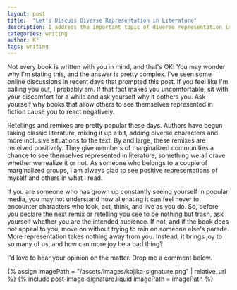 ```yaml
---
layout: post
title:  "Let's Discuss Diverse Representation in Literature"
description: I address the important topic of diverse representation in literature, particularly focusing on remixes and retellings that incorporate marginalized perspectives. Through my own experience as someone from marginalized communities, I explain why seeing ourselves reflected in literature matters so deeply. While some readers may resist these new interpretations, I emphasize that more inclusive storytelling enriches literature without diminishing existing works. Books that aren't written for you don't take anything away - they simply give others the joy of recognition that many readers have long taken for granted.
categories: writing
author: K°
tags: writing
---
```


Not every book is written with you in mind, and that's OK! You may wonder why I'm stating this, and the answer is pretty complex. I've seen some online discussions in recent days that prompted this post. If you feel like I'm calling you out, I probably am. If that fact makes you uncomfortable, sit with your discomfort for a while and ask yourself why it bothers you. Ask yourself why books that allow others to see themselves represented in fiction cause you to react negatively.  

Retellings and remixes are pretty popular these days. Authors have begun taking classic literature, mixing it up a bit, adding diverse characters and more inclusive situations to the text. By and large, these remixes are received positively. They give members of marginalized communities a chance to see themselves represented in literature, something we all crave whether we realize it or not. As someone who belongs to a couple of marginalized groups, I am always glad to see positive representations of myself and others in what I read.  

If you are someone who has grown up constantly seeing yourself in popular media, you may not understand how alienating it can feel never to encounter characters who look, act, think, and live as you do. So, before you declare the next remix or retelling you see to be nothing but trash, ask yourself whether you are the intended audience. If not, and if the book does not appeal to you, move on without trying to rain on someone else's parade. More representation takes nothing away from you. Instead, it brings joy to so many of us, and how can more joy be a bad thing?  

I'd love to hear your opinion on the matter. Drop me a comment below.

<!-- signature -->
{% assign imagePath = "/assets/images/kojika-signature.png" | relative_url %}
{% include post-image-signature.liquid imagePath = imagePath %}